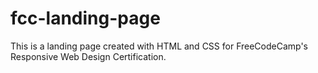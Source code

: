# fcc-landing-page
This is a landing page created with HTML and CSS for FreeCodeCamp's Responsive Web Design Certification.
